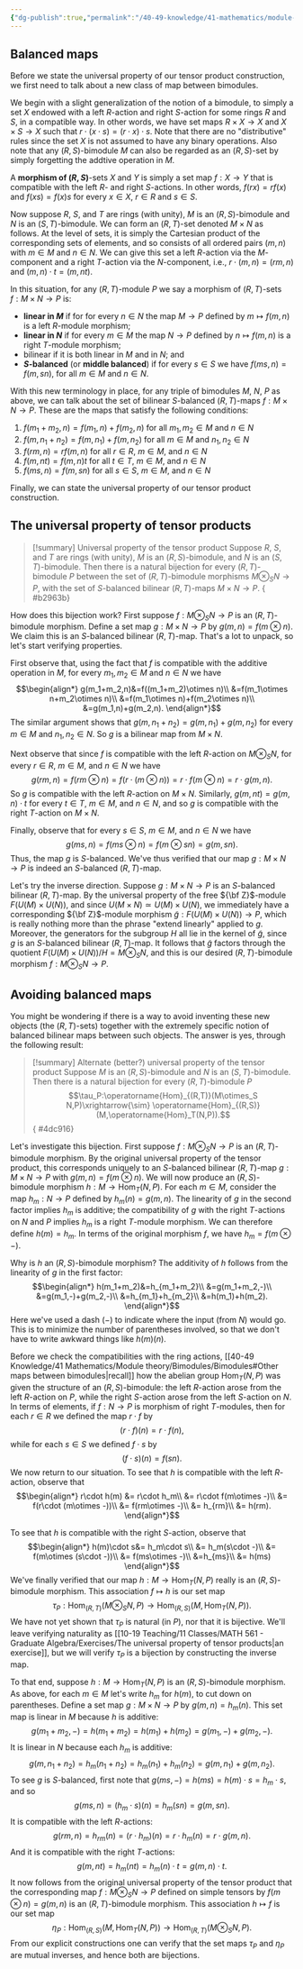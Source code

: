 ```yaml
---
{"dg-publish":true,"permalink":"/40-49-knowledge/41-mathematics/module-theory/tensor-products-of-modules/tensor-products-iii-balanced-maps-and-the-universal-property-of-the-tensor-product/","tags":["module_theory"],"updated":"2024-03-06T13:56:18-08:00"}
---
```


## Balanced maps

Before we state the universal property of our tensor product construction, we first need to talk about a new class of map between bimodules.

We begin with a slight generalization of the notion of a bimodule, to simply a set $X$ endowed with a left $R$-action and right $S$-action for some rings $R$ and $S$, in a compatible way. In other words, we have set maps $R\times X\to X$ and $X\times S\to X$ such that $r\cdot (x\cdot s) = (r\cdot x)\cdot s$. Note that there are no "distributive" rules since the set $X$ is not assumed to have any binary operations. Also note that any $(R,S)$-bimodule $M$ can also be regarded as an $(R,S)$-set by simply forgetting the addtive operation in $M$.

A **morphism of $(R,S)$**-sets $X$ and $Y$ is simply a set map $f:X\to Y$ that is compatible with the left $R$- and right $S$-actions. In other words, $f(rx)=rf(x)$ and $f(xs)=f(x)s$ for every $x\in X$, $r\in R$ and $s\in S$.

Now suppose $R$, $S$, and $T$ are rings (with unity), $M$ is an $(R,S)$-bimodule and $N$ is an $(S,T)$-bimodule. We can form an $(R,T)$-set denoted $M\times N$ as follows. At the level of sets, it is simply the Cartesian product of the corresponding sets of elements, and so consists of all ordered pairs $(m,n)$ with $m\in M$ and $n\in N$. We can give this set a left $R$-action via the $M$-component and a right $T$-action via the $N$-component, i.e., $r\cdot (m,n) =(rm,n)$ and $(m,n)\cdot t = (m,nt)$.

In this situation, for any $(R,T)$-module $P$ we say a morphism of $(R,T)$-sets $f:M\times N\to P$ is:
- **linear in $M$** if for for every $n\in N$ the map $M\to P$ defined by $m\mapsto f(m,n)$ is a left $R$-module morphism;
- **linear in $N$** if for every $m\in M$ the map $N\to P$ defined by $n\mapsto f(m,n)$ is a right $T$-module morphism;
- bilinear if it is both linear in $M$ and in $N$; and
- **$S$-balanced** (or **middle balanced**) if for every $s\in S$ we have $f(ms,n)=f(m,sn),$ for all $m\in M$ and $n\in N$.

With this new terminology in place, for any triple of bimodules $M$, $N$, $P$ as above, we can talk about the set of bilinear $S$-balanced $(R,T)$-maps $f:M\times N\to P$. These are the maps that satisfy the following conditions:
1. $f(m_1+m_2,n)=f(m_1,n)+f(m_2,n)$ for all $m_1,m_2\in M$ and $n\in N$
2. $f(m,n_1+n_2)=f(m,n_1)+f(m,n_2)$ for all $m\in M$ and $n_1, n_2\in N$
3. $f(rm,n)=rf(m,n)$ for all $r\in R$, $m\in M$, and $n\in N$
4. $f(m,nt)=f(m,n)t$ for all $t\in T$, $m\in M$, and $n\in N$
5. $f(ms,n)=f(m,sn)$ for all $s\in S$, $m\in M$, and $n\in N$

Finally, we can state the universal property of our tensor product construction.
## The universal property of tensor products

>[!summary] Universal property of the tensor product
>Suppose $R$, $S$, and $T$ are rings (with unity), $M$ is an $(R,S)$-bimodule, and $N$ is an $(S,T)$-bimodule. Then there is a natural bijection for every $(R,T)$-bimodule $P$ between the set of $(R,T)$-bimodule morphisms $M\otimes_S N\to P$, with the set of $S$-balanced bilinear $(R,T)$-maps $M\times N\to P$.
{ #b2963b}


How does this bijection work? First suppose $f:M\otimes_S N\to P$ is an $(R,T)$-bimodule morphism. Define a set map $g:M\times N\to P$ by $g(m,n)=f(m\otimes n)$. We claim this is an $S$-balanced bilinear $(R,T)$-map. That's a lot to unpack, so let's start verifying properties.

First observe that, using the fact that $f$ is compatible with the additive operation in $M$, for every $m_1, m_2\in M$ and $n\in N$ we have
$$\begin{align*}
g(m_1+m_2,n)&=f((m_1+m_2)\otimes n)\\
&=f(m_1\otimes n+m_2\otimes n)\\
&=f(m_1\otimes n)+f(m_2\otimes n)\\
&=g(m_1,n)+g(m_2,n).
\end{align*}$$
The similar argument shows that $g(m,n_1+n_2)=g(m,n_1)+g(m,n_2)$ for every $m\in M$ and $n_1, n_2\in N$. So $g$ is a bilinear map from $M\times N$.

Next observe that since $f$ is compatible with the left $R$-action on $M\otimes_S N$, for every $r\in R$, $m\in M$, and $n\in N$ we have
$$g(rm,n)=f(rm\otimes n)=f(r\cdot (m\otimes n))=r\cdot f(m\otimes n)=r\cdot g(m,n).$$
So $g$ is compatible with the left $R$-action on $M\times N$. Similarly, $g(m,nt)=g(m,n)\cdot t$ for every $t\in T$, $m\in M$, and $n\in N$, and so $g$ is compatible with the right $T$-action on $M\times N$.

Finally, observe that for every $s\in S$, $m\in M$, and $n\in N$ we have
$$g(ms,n)=f(ms\otimes n)=f(m\otimes sn)=g(m,sn).$$
Thus, the map $g$ is $S$-balanced. We've thus verified that our map $g:M\times N\to P$ is indeed an $S$-balanced $(R,T)$-map.

Let's try the inverse direction. Suppose $g:M\times N\to P$ is an $S$-balanced bilinear $(R,T)$-map. By the universal property of the free ${\bf Z}$-module $F(U(M)\times U(N))$, and since $U(M\times N)\simeq U(M)\times U(N)$, we immediately have a corresponding ${\bf Z}$-module morphism $\tilde{g}:F(U(M)\times U(N))\to P$, which is really nothing more than the phrase "extend linearly" applied to $g$. Moreover, the generators for the subgroup $H$ all lie in the kernel of $\tilde{g}$, since $g$ is an $S$-balanced bilinear $(R,T)$-map. It follows that $\tilde{g}$ factors through the quotient $F(U(M)\times U(N))/H=M\otimes_S N$, and this is our desired $(R,T)$-bimodule morphism $f:M\otimes_S N\to P$.

## Avoiding balanced maps

You might be wondering if there is a way to avoid inventing these new objects (the $(R,T)$-sets) together with the extremely specific notion of balanced bilinear maps between such objects. The answer is yes, through the following result:

>[!summary] Alternate (better?) universal property of the tensor product
>Suppose $M$ is an $(R,S)$-bimodule and $N$ is an $(S, T)$-bimodule. Then there is a natural bijection for every $(R,T)$-bimodule $P$
>$$\tau_P:\operatorname{Hom}_{(R,T)}(M\otimes_S N,P)\xrightarrow{\sim} \operatorname{Hom}_{(R,S)}(M,\operatorname{Hom}_T(N,P)).$$
{ #4dc916}


Let's investigate this bijection. First suppose $f:M\otimes_S N\to P$ is an $(R,T)$-bimodule morphism. By the original universal property of the tensor product, this corresponds uniquely to an $S$-balanced bilinear $(R,T)$-map $g:M\times N\to P$ with $g(m,n)= f(m\otimes n)$. We will now produce an $(R,S)$-bimodule morphism $h:M\to \operatorname{Hom}_T(N,P)$. For each $m\in M,$ consider the map $h_m:N\to P$ defined by $h_m(n)=g(m,n).$ The linearity of $g$ in the second factor implies $h_m$ is additive; the compatibility of $g$ with the right $T$-actions on $N$ and $P$ implies $h_m$ is a right $T$-module morphism. We can therefore define $h(m)=h_m$. In terms of the original morphism $f$, we have $h_m=f(m\otimes -)$.

Why is $h$ an $(R,S)$-bimodule morphism? The additivity of $h$ follows from the linearity of $g$ in the first factor:
$$\begin{align*}
h(m_1+m_2)&=h_{m_1+m_2}\\
&=g(m_1+m_2,-)\\
&=g(m_1,-)+g(m_2,-)\\
&=h_{m_1}+h_{m_2}\\
&=h(m_1)+h(m_2).
\end{align*}$$
Here we've used a dash ($-$) to indicate where the input (from $N$) would go. This is to minimize the number of parentheses involved, so that we don't have to write awkward things like $h(m)(n)$.

Before we check the compatibilities with the ring actions, [[40-49 Knowledge/41 Mathematics/Module theory/Bimodules/Bimodules#Other maps between bimodules\|recall]] how the abelian group $\operatorname{Hom}_T(N,P)$ was given the structure of an $(R,S$)-bimodule: the left $R$-action arose from the left $R$-action on $P$, while the right $S$-action arose from the left $S$-action on $N$. In terms of elements, if $f:N\to P$ is morphism of right $T$-modules, then for each $r\in R$ we defined the map $r\cdot f$ by
$$(r\cdot f)(n)=r\cdot f(n),$$
while for each $s\in S$ we defined $f\cdot s$ by
$$(f\cdot s)(n)=f(sn).$$
We now return to our situation. To see that $h$ is compatible with the left $R$-action, observe that
$$\begin{align*}
r\cdot h(m) &= r\cdot h_m\\
&= r\cdot f(m\otimes -)\\
&= f(r\cdot (m\otimes -))\\
&= f(rm\otimes -)\\
&= h_{rm}\\
&= h(rm).
\end{align*}$$

To see that $h$ is compatible with the right $S$-action, observe that
$$\begin{align*}
h(m)\cdot s&= h_m\cdot s\\
&= h_m(s\cdot -)\\
&= f(m\otimes (s\cdot -))\\
&= f(ms\otimes -)\\
&=h_{ms}\\
&= h(ms)
\end{align*}$$
We've finally verified that our map $h:M\to\operatorname{Hom}_T(N,P)$ really is an $(R,S)$-bimodule morphism. This association $f\mapsto h$ is our set map
$$\tau_P:\operatorname{Hom}_{(R,T)}(M\otimes_S N,P)\to\operatorname{Hom}_{(R,S)}(M,\operatorname{Hom}_T(N,P)).$$
We have not yet shown that $\tau_P$ is natural (in $P$), nor that it is bijective. We'll leave verifying naturality as [[10-19 Teaching/11 Classes/MATH 561 - Graduate Algebra/Exercises/The universal property of tensor products\|an exercise]], but we will verify $\tau_P$ is a bijection by constructing the inverse map.

To that end, suppose $h:M\to\operatorname{Hom}_T(N,P)$ is an $(R,S)$-bimodule morphism. As above, for each $m\in M$ let's write $h_m$ for $h(m)$, to cut down on parentheses. Define a set map $g:M\times N\to P$ by $g(m,n)=h_m(n).$ This set map is linear in $M$ because $h$ is additive:
$$g(m_1+m_2,-)=h(m_1+m_2)=h(m_1)+h(m_2)=g(m_1,-)+g(m_2,-).$$
It is linear in $N$ because each $h_m$ is additive:
$$g(m,n_1+n_2)=h_m(n_1+n_2)=h_m(n_1)+h_m(n_2)=g(m,n_1)+g(m,n_2).$$
To see $g$ is $S$-balanced, first note that $g(ms,-)=h(ms)=h(m)\cdot s=h_m\cdot s$, and so
$$g(ms,n)=(h_m\cdot s)(n)=h_m(sn)=g(m,sn).$$
It is compatible with the left $R$-actions:
$$g(rm,n)=h_{rm}(n)=(r\cdot h_m)(n)=r\cdot h_m(n)=r\cdot g(m,n).$$
And it is compatible with the right $T$-actions:
$$g(m,nt)=h_m(nt)=h_m(n)\cdot t=g(m,n)\cdot t.$$
It now follows from the original universal property of the tensor product that the corresponding map $f:M\otimes_S N\to P$ defined on simple tensors by $f(m\otimes n)=g(m,n)$ is an $(R,T)$-bimodule morphism. This association $h\mapsto f$ is our set map
$$\eta_P:\operatorname{Hom}_{(R,S)}(M,\operatorname{Hom}_T(N,P))\to\operatorname{Hom}_{(R,T)}(M\otimes_S N,P).$$
From our explicit constructions one can verify that the set maps $\tau_P$ and $\eta_P$ are mutual inverses, and hence both are bijections.